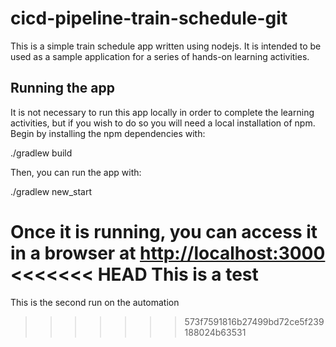 # cicd-pipeline-train-schedule-git

This is a simple train schedule app written using nodejs. It is intended to be used as a sample application for a series of hands-on learning activities.

## Running the app

It is not necessary to run this app locally in order to complete the learning activities, but if you wish to do so you will need a local installation of npm. Begin by installing the npm dependencies with:

   ./gradlew build

Then, you can run the app with:

   ./gradlew new_start

Once it is running, you can access it in a browser at [http://localhost:3000](http://localhost:3000)
<<<<<<< HEAD
This is a test
=======

This is the second run on the automation
>>>>>>> 573f7591816b27499bd72ce5f239188024b63531

